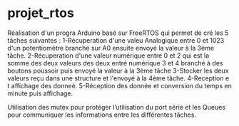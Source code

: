 # projet_rtos
Réalisation d'un progra Arduino  basé sur FreeRTOS qui permet de cré  les 5 tâches suivantes :
1-Récuperation d'une valeu Analogique entre 0 et 1023 d'un potentiomètre  branché sur A0  ensuite envoyé la valeur à la 3ème tâche.
2-Récuperation d'une valeur numérique entre 0 et 2  qui est la somme des deux valeurs  des deux entré numérique 3 et 4  branché à des boutons poussoir puis  envoyé la valeur à la 3ème tâche
3-Stocker les deux valeurs reçu dans une structure et l'envoyé à la 4ème tâche.
4-Reception e t affichage des donneé.
5-Réception des donnée et conversion du temps en minute puis affichage.

Utilisation des mutex pour protéger l’utilisation du port série et les Queues pour communiquer les informations entre les différentes tâches.
